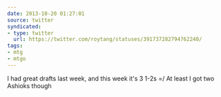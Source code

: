 ```yaml
---
date: 2013-10-20 01:27:01
source: twitter
syndicated:
- type: twitter
  url: https://twitter.com/roytang/statuses/391737282794762240/
tags:
- mtg
- mtgo
---
```


I had great drafts last week, and this week it's 3 1-2s =/ At least I got two Ashioks though